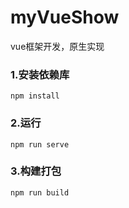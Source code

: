 # myVueShow

vue框架开发，原生实现

### 1.安装依赖库
```
npm install
```

### 2.运行
```
npm run serve
```

### 3.构建打包
```
npm run build
```
